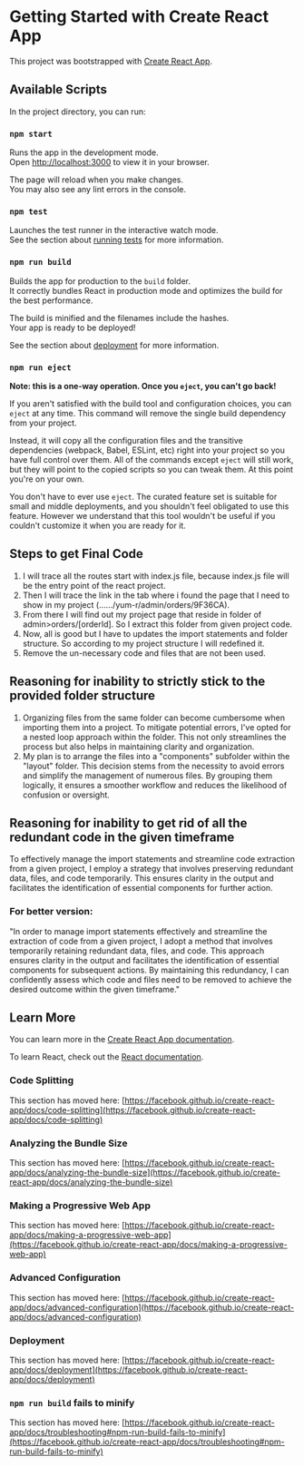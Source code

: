 # Getting Started with Create React App

This project was bootstrapped with [Create React App](https://github.com/facebook/create-react-app).

## Available Scripts

In the project directory, you can run:

### `npm start`

Runs the app in the development mode.\
Open [http://localhost:3000](http://localhost:3000) to view it in your browser.

The page will reload when you make changes.\
You may also see any lint errors in the console.

### `npm test`

Launches the test runner in the interactive watch mode.\
See the section about [running tests](https://facebook.github.io/create-react-app/docs/running-tests) for more information.

### `npm run build`

Builds the app for production to the `build` folder.\
It correctly bundles React in production mode and optimizes the build for the best performance.

The build is minified and the filenames include the hashes.\
Your app is ready to be deployed!

See the section about [deployment](https://facebook.github.io/create-react-app/docs/deployment) for more information.

### `npm run eject`

**Note: this is a one-way operation. Once you `eject`, you can't go back!**

If you aren't satisfied with the build tool and configuration choices, you can `eject` at any time. This command will remove the single build dependency from your project.

Instead, it will copy all the configuration files and the transitive dependencies (webpack, Babel, ESLint, etc) right into your project so you have full control over them. All of the commands except `eject` will still work, but they will point to the copied scripts so you can tweak them. At this point you're on your own.

You don't have to ever use `eject`. The curated feature set is suitable for small and middle deployments, and you shouldn't feel obligated to use this feature. However we understand that this tool wouldn't be useful if you couldn't customize it when you are ready for it.

## Steps to get Final Code
1. I will trace all the routes start with index.js file, because index.js file will be the entry point of the react project.
2. Then I will trace the link in the tab where i found the page that I need to show in my project (....../yum-r/admin/orders/9F36CA).
3. From there I will find out my project page that reside in folder of admin>orders/[orderId]. So I extract this folder from given project code.
4. Now, all is good but I have to updates the import statements and folder structure. So according to my project structure I will redefined it.
5. Remove the un-necessary code and files that are not been used.

## Reasoning for inability to strictly stick to the provided folder structure
1. Organizing files from the same folder can become cumbersome when importing them into a project. To mitigate potential errors, I've opted for a nested loop approach within the folder. This not only streamlines the process but also helps in maintaining clarity and organization.
2. My plan is to arrange the files into a "components" subfolder within the "layout" folder. This decision stems from the necessity to avoid errors and simplify the management of numerous files. By grouping them logically, it ensures a smoother workflow and reduces the likelihood of confusion or oversight.
   
## Reasoning for inability to get rid of all the redundant code in the given timeframe
To effectively manage the import statements and streamline code extraction from a given project, I employ a strategy that involves preserving redundant data, files, and code temporarily. This ensures clarity in the output and facilitates the identification of essential components for further action.

### For better version:

"In order to manage import statements effectively and streamline the extraction of code from a given project, I adopt a method that involves temporarily retaining redundant data, files, and code. This approach ensures clarity in the output and facilitates the identification of essential components for subsequent actions. By maintaining this redundancy, I can confidently assess which code and files need to be removed to achieve the desired outcome within the given timeframe."


## Learn More

You can learn more in the [Create React App documentation](https://facebook.github.io/create-react-app/docs/getting-started).

To learn React, check out the [React documentation](https://reactjs.org/).

### Code Splitting

This section has moved here: [https://facebook.github.io/create-react-app/docs/code-splitting](https://facebook.github.io/create-react-app/docs/code-splitting)

### Analyzing the Bundle Size

This section has moved here: [https://facebook.github.io/create-react-app/docs/analyzing-the-bundle-size](https://facebook.github.io/create-react-app/docs/analyzing-the-bundle-size)

### Making a Progressive Web App

This section has moved here: [https://facebook.github.io/create-react-app/docs/making-a-progressive-web-app](https://facebook.github.io/create-react-app/docs/making-a-progressive-web-app)

### Advanced Configuration

This section has moved here: [https://facebook.github.io/create-react-app/docs/advanced-configuration](https://facebook.github.io/create-react-app/docs/advanced-configuration)

### Deployment

This section has moved here: [https://facebook.github.io/create-react-app/docs/deployment](https://facebook.github.io/create-react-app/docs/deployment)

### `npm run build` fails to minify

This section has moved here: [https://facebook.github.io/create-react-app/docs/troubleshooting#npm-run-build-fails-to-minify](https://facebook.github.io/create-react-app/docs/troubleshooting#npm-run-build-fails-to-minify)
